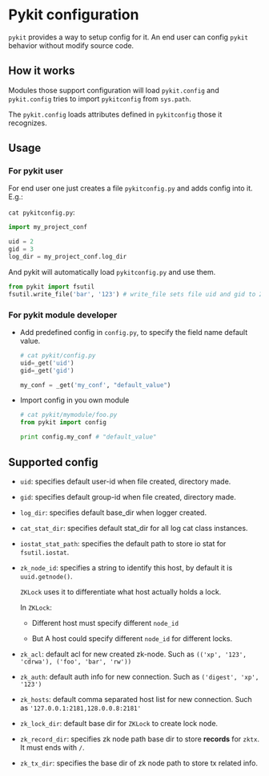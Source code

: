 # Pykit configuration

`pykit` provides a way to setup config for it.
An end user can config `pykit` behavior without modify source code.


## How it works

Modules those support configuration will load `pykit.config`
and `pykit.config` tries to import `pykitconfig` from `sys.path`.

The `pykit.config` loads attributes defined in `pykitconfig` those it recognizes.


## Usage


### For pykit user

For end user one just creates a file `pykitconfig.py` and adds config into it.
E.g.:

`cat pykitconfig.py`:

```python
import my_project_conf

uid = 2
gid = 3
log_dir = my_project_conf.log_dir
```

And pykit will automatically load `pykitconfig.py` and use them.

```python
from pykit import fsutil
fsutil.write_file('bar', '123') # write_file sets file uid and gid to 2 and 3.
```

### For pykit module developer

-   Add predefined config in `config.py`, to specify the field name default
    value.

    ```python
    # cat pykit/config.py
    uid=_get('uid')
    gid=_get('gid')

    my_conf = _get('my_conf', "default_value")
    ```

-   Import config in you own module

    ```python
    # cat pykit/mymodule/foo.py
    from pykit import config

    print config.my_conf # "default_value"
    ```

##  Supported config

-   `uid`:
    specifies default user-id  when file created, directory made.

-   `gid`:
    specifies default group-id when file created, directory made.

-   `log_dir`:
    specifies default base_dir when logger created.

-   `cat_stat_dir`:
    specifies default stat_dir for all log cat class instances.

-   `iostat_stat_path`:
    specifies the default path to store io stat for `fsutil.iostat`.

-   `zk_node_id`:
    specifies a string to identify this host, by default it is `uuid.getnode()`.

    `ZKLock` uses it to differentiate what host actually holds a lock.

    In `ZKLock`:

    - Different host must specify different `node_id`

    - But A host could specify different `node_id` for different locks.

-   `zk_acl`:
    default acl for new created zk-node.
    Such as `(('xp', '123', 'cdrwa'), ('foo', 'bar', 'rw'))`

-   `zk_auth`:
    default auth info for new connection.
    Such as `('digest', 'xp', '123')`

-   `zk_hosts`:
    default comma separated host list for new connection.
    Such as `'127.0.0.1:2181,128.0.0.8:2181'`

-   `zk_lock_dir`:
    default base dir for `ZKLock` to create lock node.

-   `zk_record_dir`:
    specifies zk node path base dir to store **records** for `zktx`.
    It must ends with `/`.

-   `zk_tx_dir`:
    specifies the base dir of zk node path to store tx related info.
